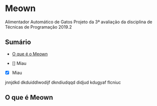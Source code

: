 # Meown 
Alimentador Automático de Gatos
Projeto da 3ª avaliação da disciplina de Técnicas de Programação 2019.2

## Sumário 
* [O que é o Meown](https://github.com/AnneSaint/Meown/blob/master/README.md#o-que-%C3%A9-meown)
- [] Miau 
- [X] Miau




jnnjdkd
dkduiddlwodijf
dkndiudqqd
didjud
kdugyaf
flcniuc




## O que é Meown
